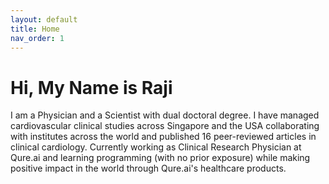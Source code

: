 ```yaml
---
layout: default
title: Home
nav_order: 1
---
```


# Hi, My Name is Raji


I am a Physician and a Scientist with dual doctoral degree.
I have managed cardiovascular clinical studies across Singapore and the USA collaborating with institutes across the world and published 16 peer-reviewed articles in clinical cardiology. 
Currently working as Clinical Research Physician at Qure.ai and learning programming (with no prior exposure) while making positive impact in the world through Qure.ai's healthcare products. 
